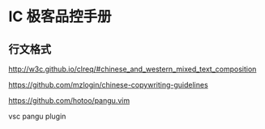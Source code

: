 # IC 极客品控手册

## 行文格式

http://w3c.github.io/clreq/#chinese_and_western_mixed_text_composition

https://github.com/mzlogin/chinese-copywriting-guidelines

https://github.com/hotoo/pangu.vim


vsc pangu plugin
